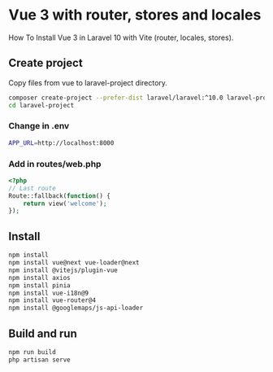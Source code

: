 # Vue 3 with router, stores and locales

How To Install Vue 3 in Laravel 10 with Vite (router, locales, stores).

## Create project

Copy files from vue to laravel-project directory.

```sh
composer create-project --prefer-dist laravel/laravel:^10.0 laravel-project
cd laravel-project
```

### Change in .env

```sh
APP_URL=http://localhost:8000
```

### Add in routes/web.php

```php
<?php
// Last route
Route::fallback(function() {
    return view('welcome');
});
```

## Install

```sh
npm install
npm install vue@next vue-loader@next
npm install @vitejs/plugin-vue
npm install axios
npm install pinia
npm install vue-i18n@9
npm install vue-router@4
npm install @googlemaps/js-api-loader
```

## Build and run

```sh
npm run build
php artisan serve
```
